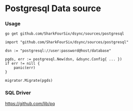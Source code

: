 # Postgresql Data source


### Usage

```shell
go get github.com/SharkFourSix/dsync/sources/postgresql
```

```golang
import "github.com/SharkFourSix/dsync/sources/postgresql"

dsn := "postgresql://user:password@host/database"

pgds, err := postgresql.New(dsn, &dsync.Config{ ... })
if err != nill {
    panic(err)
}

migrator.Migrate(pgds)
```

### SQL Driver

https://github.com/lib/pq